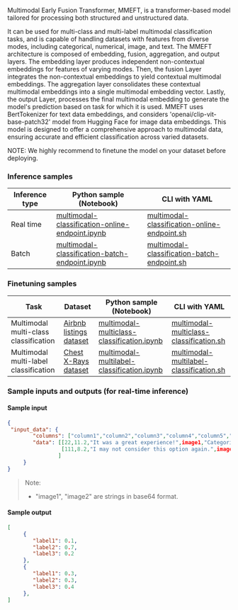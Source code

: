Multimodal Early Fusion Transformer, MMEFT, is a transformer-based model tailored for processing both structured and unstructured data.

It can be used for multi-class and multi-label multimodal classification tasks, and is capable of handling datasets with features from diverse modes, including categorical, numerical, image, and text.
The MMEFT architecture is composed of embedding, fusion, aggregation, and output layers. The embedding layer produces independent non-contextual embeddings for features of varying modes. Then, the fusion Layer integrates the non-contextual embeddings to yield contextual multimodal embeddings. The aggregation layer consolidates these contextual multimodal embeddings into a single multimodal embedding vector. Lastly, the output Layer, processes the final multimodal embedding to generate the model's prediction based on task for which it is used. 
MMEFT uses BertTokenizer for text data embeddings, and considers 'openai/clip-vit-base-patch32' model from Hugging Face for image data embeddings.
This model is designed to offer a comprehensive approach to multimodal data, ensuring accurate and efficient classification across varied datasets.

NOTE: We highly recommend to finetune the model on your dataset before deploying.
 
 ### Inference samples 
  
 Inference type|Python sample (Notebook)|CLI with YAML 
 |--|--|--| 
 Real time|<a href='https://aka.ms/azureml-infer-sdk-multimodal-classification' target='_blank'>multimodal-classification-online-endpoint.ipynb</a>|<a href='https://aka.ms/azureml-infer-cli-multimodal-classification' target='_blank'>multimodal-classification-online-endpoint.sh</a> 
 Batch |<a href='https://aka.ms/azureml-infer-batch-sdk-multimodal-classification' target='_blank'>multimodal-classification-batch-endpoint.ipynb</a>|<a href='https://aka.ms/azureml-infer-batch-cli-multimodal-classification' target='_blank'>multimodal-classification-batch-endpoint.sh</a> 
 
 ### Finetuning samples 
  
 Task|Dataset|Python sample (Notebook)|CLI with YAML 
 |--|--|--|--| 
 Multimodal multi-class classification|[Airbnb listings dataset](https://automlresources-prod.azureedge.net/datasets/AirBnb.zip)|<a href='https://aka.ms/azureml-ft-sdk-multimodal-mc-classification' target='_blank'>multimodal-multiclass-classification.ipynb</a>|<a href='https://aka.ms/azureml-ft-cli-multimodal-mc-classification' target='_blank'>multimodal-multiclass-classification.sh</a> 
 Multimodal multi-label classification |[Chest X-Rays dataset](https://automlresources-prod.azureedge.net/datasets/ChXray.zip)|<a href='https://aka.ms/azureml-ft-sdk-multimodal-ml-classification' target='_blank'>multimodal-multilabel-classification.ipynb</a>|<a href='https://aka.ms/azureml-ft-cli-multimodal-ml-classification' target='_blank'>multimodal-multilabel-classification.sh</a> 
 
### Sample inputs and outputs (for real-time inference) 

#### Sample input 

```json 
{ 
 "input_data": { 
        "columns": ["column1","column2","column3","column4","column5","column6"], 
        "data": [[22,11.2,"It was a great experience!",image1,"Categorical value",True],
                 [111,8.2,"I may not consider this option again.",image2,"Categorical value",False]
                ]
     } 
} 
``` 

> Note:
>
> - "image1", "image2" are strings in base64 format.
  
#### Sample output 
  
  
```json 
[ 
     {
        "label1": 0.1,
        "label2": 0.7,
        "label3": 0.2
     }, 
     {
        "label1": 0.3,
        "label2": 0.3,
        "label3": 0.4
     },
] 
  
```
